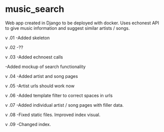 music_search
============

Web app created in Django to be deployed with docker.  Uses echonest API to give music information and suggest similar artists / songs.

v .01
-Added skeleton

v .02
-??

v .03
-Added echnoest calls

-Added mockup of search functionality

v .04
-Added artist and song pages

v .05
-Artist urls should work now

v .06
-Added template filter to correct spaces in urls

v .07
-Added individual artist / song pages with filler data. 

v .08
-Fixed static files.  Improved index visual.

v .09
-Changed index.